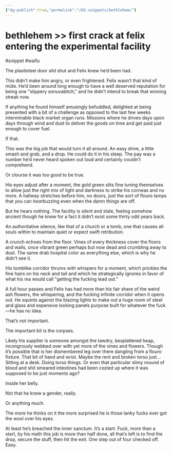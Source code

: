 ```yaml
---
{"dg-publish":true,"permalink":"/02-snippets/bethlehem/"}
---
```


# bethlehem >> first crack at felix entering the experimental facility 
#snippet #waifu 

The plastisteel door slid shut and Felix knew he’d been had.

This didn’t make him angry, or even frightened. Felix wasn’t that kind of müte. He’d been around long enough to have a well deserved reputation for being one "slippery sonuvabitch," and he didn’t intend to break that winning streak now.

If anything he found himself amusingly befuddled, delighted at being presented with a bit of a challenge as opposed to the last few weeks interminable black market organ runs. Missions where he drives days upon days through wind and dust to deliver the goods on time and get paid just enough to cover fuel.

If that.

This was the big job that would turn it all around. An easy drive, a little smash and grab, and a drop. He could do it in his sleep. The pay was a number he’d never heard spoken out loud and certainly couldn’t comprehend.

Or clourse it was too good to be true.

His eyes adjust after a moment, the gold green slits fine tuning themselves to allow just the right mix of light and darkness to strike his corneas and no more. A hallway stretches before him, no doors, just the sort of flouro lamps that you can *hear*buzzing even when the damn things are off.

But he hears nothing. The facility is silent and stale, feeling somehow ancient though he knew for a fact it didn’t exist some thirty odd years back. 

An authoritative silence, like that of a church or a tomb, one that causes all souls within to maintain quiet or expect swift retribution.

A crunch echoes from the floor. Vines of every thickness cover the floors and walls, once vibrant green perhaps but now dead and crumbling away to dust. The same drab hospital color as everything else, which is why he didn’t see it.

His tomblike corridor thrums with whispers for a moment, which prickles the fine hairs on his neck and tail and which he strategically ignores in favor of what his ma would call "getting the fucking lead out."

A full hour passes and Felix has had more than his fair share of the weird ash flowers, the whispering, and the fucking infinite corridor when it opens out. He squints against the blazing lights to make out a huge room of steel and glass and expensive looking panels purpose built for whatever the fuck—he has no idea.

That’s not important.

The important bit is the corpses.

Likely his supplier is someone amongst the tawdry, besplattered heap, incongrously webbed over with yet more of the vines and flowers. Though it’s possible that is her dismembered leg over there dangling from a flouro fixture. That bit of hand and wrist. Maybe the rent and broken torso just… Sitting at a desk. Doing torso things. Or even that particular slimy mound of blood and shit smeared intestines had been cozied up where it was supposed to be just moments ago?

Inside her belly.

Not that he knew a gender, really.

Or anything much.

The more he thinks on it the more surprised he is those lanky fucks ever got the wool over his eyes.

At least he’s breached the inner sanctum. It’s a start. Fuck, more than a start, by his math this job is more than half done, all that’s left is to find the drop, secure the stuff, then hit the exit. One step out of four checked off. Easy.